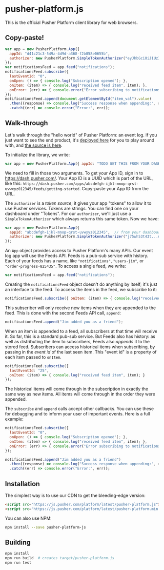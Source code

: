 # pusher-platform.js

This is the official Pusher Platform client library for web browsers.

## Copy-paste!

```js
var app = new PusherPlatform.App({
  appId: "d41c21c3-549a-4d9d-a368-f2b058e0655b",
  authorizer: new PusherPlatform.SimpleTokenAuthorizer("eyJhbGciOiJIUzI1NiIsInR5cCI6IkpXVCJ9.eyJhdWQiOiJkNDFjMjFjMy01NDlhLTRkOWQtYTM2OC1mMmIwNThlMDY1NWIiLCJpc3MiOiI4MDc4YjY5MS02ZWJjLTQ0YWEtOTUwMS1jYWIyOWVhZGMyZjUiLCJncmFudHMiOnsiL2FwcHMvZDQxYzIxYzMtNTQ5YS00ZDlkLWEzNjgtZjJiMDU4ZTA2NTViLyoqIjpbIioiXX0sImlhdCI6MTQ4NDkyMzIzMH0.rNt_9xqt8kgm0DqTGaXp7ezKYCmFxniilU86PlFooYk")
});
var notificationsFeed = app.feed("notifications");
notificationsFeed.subscribe({
  lastEventId: "0",
  onOpen: () => { console.log("Subscription opened"); },
  onItem: (item) => { console.log("received feed item", item); },
  onError: (err) => { console.error("Error subscribing to notifications:", err); }
});
notificationsFeed.append(document.getElementById("item_val").value)
  .then((response) => console.log("Success response when appending:", response))
  .catch((err) => console.error("Error:", err));
```

## Walk-through

Let's walk through the "hello world" of Pusher Platform: an event log. If you just want to see the end product, it's [deployed here](https://pusher.github.io/pusher-platform-js/example.html) for you to play around with, and [the source is here](https://github.com/pusher/pusher-platform-js/blob/master/example.html).

To initialize the library, we write:

```js
var app = new PusherPlatform.App({ appId: "TODO GET THIS FROM YOUR DASHBOARD", authorizer: /* TODO */ });
```

We need to fill in those two arguments. To get your App ID, sign in to https://dash.pusher.com/. Your App ID is a UUID which is part of the URL, like this: `https://dash.pusher.com/apps/abcdefgh-ijkl-mnop-qrst-uvwxyz012345/feeds/getting-started`. Copy-paste your App ID from the URL.

The `authorizer` is a _token source_; it gives your app "tokens" to allow it to use Pusher services. Tokens are strings. You can find one on your dashboard under "Tokens". For our `authorizer`, we'll just use a `SimpleTokenAuthorizer` which always returns this same token. Now we have:

```js
var app = new PusherPlatform.App({
  appId: "abcdefgh-ijkl-mnop-qrst-uvwxyz012345",  // from your dashboard
  authorizer: new PusherPlatform.SimpleTokenAuthorizer("j75wh53t43t...u75eyw53t") // from your dashboard
});
```

An `App` object provides access to Pusher Platform's many APIs. Our event log app will use the Feeds API. Feeds is a pub-sub service with history. Each of your feeds has a name, like `"notifications"`, `"users-jim"`, or `"order-progress-825435"`. To access a single feed, we write:

```js
var notificationsFeed = app.feed("notifications");
```

Creating the `notificationsFeed` object doesn't do anything by itself; it's just an interface to the feed. To access the items in the feed, we subscribe to it:

```js
notificationsFeed.subscribe({ onItem: (item) => { console.log("received feed item", item); } });
```

This subscriber will only receive new items when they are appended to the feed. This is done with the second Feeds API call, `append`:

```js
notificationsFeed.append("Jim added you as a friend");
```

When an item is appended to a feed, all subscribers at that time will receive it. So far, this is a standard pub-sub service. But Feeds also has history: as well as distributing the item to subscribers, Feeds also _appends_ it to the stored feed. Subscribers can access historical items when subscribing, by passing in the _event id_ of the last seen item. This "event id" is a property of each item passed to `onItem`.

```js
notificationsFeed.subscribe({
  lastEventId: "25",
  onItem: (item) => { console.log("received feed item", item); }
});
```

The historical items will come through in the subscription in exactly the same way as new items. All items will come through in the order they were appended.

The `subscribe` and `append` calls accept other callbacks. You can use these for debugging and to inform your user of important events. Here is a full example:

```js
notificationsFeed.subscribe({
  lastEventId: "0",
  onOpen: () => { console.log("Subscription opened"); },
  onItem: (item) => { console.log("received feed item", item); },
  onError: (err) => { console.error("Error subscribing to notifications:", err); }
});

notificationsFeed.append("Jim added you as a friend")
  .then((response) => console.log("Success response when appending:", response))
  .catch((err) => console.error("Error:", err));
```

## Installation

The simplest way is to use our CDN to get the bleeding-edge version:

```html
<script src="https://js.pusher.com/platform/latest/pusher-platform.js"></script>
<script src="https://js.pusher.com/platform/latest/pusher-platform.min.js"></script>
```

You can also use NPM:

```bash
npm install --save pusher-platform-js
```

## Building

```bash
npm install
npm run build  # creates target/pusher-platform.js
npm run test
```

